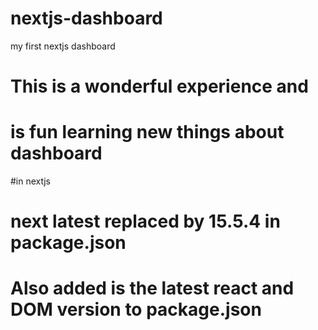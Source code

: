 # nextjs-dashboard
my first nextjs dashboard
# This is a wonderful experience and
# is fun learning new things about dashboard
#in nextjs
# next latest replaced by 15.5.4 in package.json
# Also added is the latest react and DOM version to package.json
